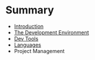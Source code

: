 # Summary

* [Introduction](README.md)
* [The Development Environment](the_development_environment.md)
* [Dev Tools](dev_tools.md)
* [Languages](languages.md)
* Project Management

